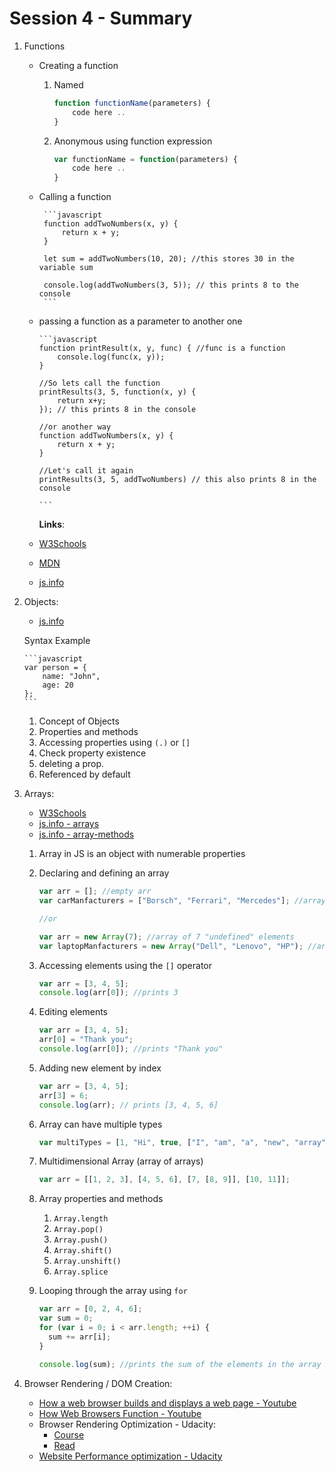 # Session 4 - Summary

1.  Functions

    - Creating a function

      1. Named

         ```javascript
         function functionName(parameters) {
             code here ..
         }
         ```

      1. Anonymous using function expression

         ```javascript
         var functionName = function(parameters) {
             code here ..
         }
         ```

    - Calling a function

           ```javascript
           function addTwoNumbers(x, y) {
               return x + y;
           }

           let sum = addTwoNumbers(10, 20); //this stores 30 in the variable sum

           console.log(addTwoNumbers(3, 5)); // this prints 8 to the console
           ```

    - passing a function as a parameter to another one

          ```javascript
          function printResult(x, y, func) { //func is a function
              console.log(func(x, y));
          }

          //So lets call the function
          printResults(3, 5, function(x, y) {
              return x+y;
          }); // this prints 8 in the console

          //or another way
          function addTwoNumbers(x, y) {
              return x + y;
          }

          //Let's call it again
          printResults(3, 5, addTwoNumbers) // this also prints 8 in the console

          ```

      **Links**:

    - [W3Schools](https://www.w3schools.com/js/js_functions.asp)
    - [MDN](https://developer.mozilla.org/en-US/docs/Web/JavaScript/Guide/Functions)
    - [js.info](https://javascript.info/function-basics)

2.  Objects:

    - [js.info](http://javascript.info/object-basics)

    Syntax Example

        ```javascript
        var person = {
            name: "John",
            age: 20
        };
        ```

    1. Concept of Objects
    2. Properties and methods
    3. Accessing properties using `(.)` or `[]`
    4. Check property existence
    5. deleting a prop.
    6. Referenced by default

3.  Arrays:

    - [W3Schools](https://www.w3schools.com/js/js_arrays.asp)
    - [js.info - arrays](http://javascript.info/array)
    - [js.info - array-methods](http://javascript.info/array-methods)

    1.  Array in JS is an object with numerable properties
    2.  Declaring and defining an array

        ```javascript
        var arr = []; //empty arr
        var carManfacturers = ["Borsch", "Ferrari", "Mercedes"]; //array of length 3

        //or

        var arr = new Array(7); //array of 7 "undefined" elements
        var laptopManfacturers = new Array("Dell", "Lenovo", "HP"); //array of length 3
        ```

    3.  Accessing elements using the `[]` operator

        ```javascript
        var arr = [3, 4, 5];
        console.log(arr[0]); //prints 3
        ```

    4.  Editing elements

        ```javascript
        var arr = [3, 4, 5];
        arr[0] = "Thank you";
        console.log(arr[0]); //prints "Thank you"
        ```

    5.  Adding new element by index

        ```javascript
        var arr = [3, 4, 5];
        arr[3] = 6;
        console.log(arr); // prints [3, 4, 5, 6]
        ```

    6.  Array can have multiple types

        ```javascript
        var multiTypes = [1, "Hi", true, ["I", "am", "a", "new", "array"], {name: "Ahmed", age="122"}];
        ```

    7.  Multidimensional Array (array of arrays)

        ```javascript
        var arr = [[1, 2, 3], [4, 5, 6], [7, [8, 9]], [10, 11]];
        ```

    8.  Array properties and methods

        1.  `Array.length`
        2.  `Array.pop()`
        3.  `Array.push()`
        4.  `Array.shift()`
        5.  `Array.unshift()`
        6.  `Array.splice`

    9.  Looping through the array using `for`

        ```javascript
        var arr = [0, 2, 4, 6];
        var sum = 0;
        for (var i = 0; i < arr.length; ++i) {
          sum += arr[i];
        }

        console.log(sum); //prints the sum of the elements in the array
        ```

4.  Browser Rendering / DOM Creation:
    - [How a web browser builds and displays a web page - Youtube](https://www.youtube.com/watch?v=DuSURHrZG6I)
    - [How Web Browsers Function - Youtube](https://www.youtube.com/watch?v=z0HN-fG6oT4)
    - Browser Rendering Optimization - Udacity:
      - [Course](https://classroom.udacity.com/courses/ud860)
      - [Read](https://james-priest.github.io/udacity-nanodegree-mws/course-notes/browser-rendering-optimization.html)
    - [Website Performance optimization - Udacity](https://www.udacity.com/course/website-performance-optimization--ud884)
